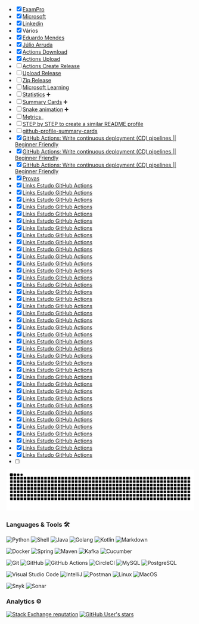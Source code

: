 - [x] [ExamPro](https://app.exampro.co/)
- [x] [Microsoft](https://learn.microsoft.com/pt-br/)
- [x] [Linkedin](https://www.linkedin.com/learning/github-actions-formacao-basica/)
- [x] Vários
- [x] [Eduardo Mendes](https://www.youtube.com/watch?v=L1f6N6NcgPw&t=3530s)
- [x] [Júlio Arruda](https://www.youtube.com/watch?v=lcuobWOP40Y)
- [x] [Actions Download](https://github.com/actions/download-artifact)
- [x] [Actions Upload](https://github.com/actions/upload-artifact)
- [ ] [Actions Create Release](https://github.com/actions/create-release)
- [ ] [Upload Release](https://github.com/actions/upload-release-asset)
- [ ] [Zip Release](https://github.com/marketplace/actions/zip-release)
- [ ] [Microsoft Learning](https://learn.microsoft.com/pt-br/training/paths/github-actions/)
- [ ] [Statistics](https://github.com/anuraghazra/github-readme-stats) ➕
- [ ] [Summary Cards](https://github.com/vn7n24fzkq/github-profile-summary-cards) ➕
- [ ] [Snake animation](https://github.com/Platane/snk) ➕
- [ ] [Metrics](https://github.com/marketplace/actions/metrics-embed)_
- [ ] [STEP by STEP to create a similar README profile](https://bit.ly/devtoritgithubcreateprofile)
- [ ] [github-profile-summary-cards](https://github.com/vn7n24fzkq/github-profile-summary-cards)
- [x] [GitHub Actions: Write continuous deployment (CD) pipelines || Beginner Friendly](https://www.youtube.com/watch?v=-hVG9z0fCac)
- [x] [GitHub Actions: Write continuous deployment (CD) pipelines || Beginner Friendly](https://www.youtube.com/watch?v=Ftq1yFwPJQ4)
- [x] [GitHub Actions: Write continuous deployment (CD) pipelines || Beginner Friendly](https://www.youtube.com/watch?v=-JvHif_CxTs)
- [x] [Provas](https://ghcertified.com/)
- [x] [Links Estudo GitHub Actions](https://docs.github.com/en/actions)
- [x] [Links Estudo GitHub Actions](https://docs.github.com/en/actions/writing-workflows/choosing-when-your-workflow-runs/events-that-trigger-workflows)
- [x] [Links Estudo GitHub Actions](https://docs.github.com/pt/actions/use-cases-and-examples/publishing-packages/publishing-docker-images)
- [x] [Links Estudo GitHub Actions](https://docs.github.com/pt/actions/writing-workflows/choosing-what-your-workflow-does/accessing-contextual-information-about-workflow-runs)
- [x] [Links Estudo GitHub Actions](https://docs.github.com/pt/actions/writing-workflows/workflow-syntax-for-github-actions)
- [x] [Links Estudo GitHub Actions](https://ghcertified.com)
- [x] [Links Estudo GitHub Actions](https://github.com/actions/create-release)
- [x] [Links Estudo GitHub Actions](https://github.com/actions/download-artifact)
- [x] [Links Estudo GitHub Actions](https://github.com/actions/upload-artifact)
- [x] [Links Estudo GitHub Actions](https://github.com/actions/upload-release-asset)
- [x] [Links Estudo GitHub Actions](https://github.com/codediodeio/sveltefire)
- [x] [Links Estudo GitHub Actions](https://github.com/fireship-io/225-github-actions-demo)
- [x] [Links Estudo GitHub Actions](https://github.com/forrestknight)
- [x] [Links Estudo GitHub Actions](https://github.com/iam-veeramalla/GitHub-Actions-Zero-to-Hero)
- [x] [Links Estudo GitHub Actions](https://github.com/link-/ci-cd-intro)
- [x] [Links Estudo GitHub Actions](https://github.com/marketplace/actions/zip-release)
- [x] [Links Estudo GitHub Actions](https://github.com/msusdev/end-to-end-ci-cd/tree/main)
- [x] [Links Estudo GitHub Actions](https://github.com/n3wt0n)
- [x] [Links Estudo GitHub Actions](https://github.com/nektos/act)
- [x] [Links Estudo GitHub Actions](https://github.com/python/cpython)
- [x] [Links Estudo GitHub Actions](https://github.com/techwithtim)
- [x] [Links Estudo GitHub Actions](https://github.com/vn7n24fzkq/github-profile-summary-cards)
- [x] [Links Estudo GitHub Actions](https://kodekloud.com/learning-path/cloud/?utm_source=youtube&utm_medium=video&utm_campaign=cloudlearningpath_yt)
- [x] [Links Estudo GitHub Actions](https://kodekloud.com/learning-path/devops/?utm_source=YouTube&utm_medium=Video&utm_campaign=DevOps-LearningPath)
- [x] [Links Estudo GitHub Actions](https://www.youtube.com/watch?v=2yHRq7aWDKM)
- [x] [Links Estudo GitHub Actions](https://www.youtube.com/watch?v=e8rAjvtRepc)
- [x] [Links Estudo GitHub Actions](https://www.youtube.com/watch?v=eB0nUzAI7M8&t=647s)
- [x] [Links Estudo GitHub Actions](https://www.youtube.com/watch?v=Efk5i4oBaZ0)
- [x] [Links Estudo GitHub Actions](https://www.youtube.com/watch?v=IvKwyQt8IVY)
- [x] [Links Estudo GitHub Actions](https://www.youtube.com/watch?v=jtKrINOzQ3A&t=5s)
- [x] [Links Estudo GitHub Actions](https://www.youtube.com/watch?v=K3RqgDPCjYs)
- [x] [Links Estudo GitHub Actions](https://www.youtube.com/watch?v=kg-CENFEjVs&t=2710s)
- [x] [Links Estudo GitHub Actions](https://www.youtube.com/watch?v=mFFXuXjVgkU&t=132s)
- [x] [Links Estudo GitHub Actions](https://www.youtube.com/watch?v=pjsgHh7usR8&t=278s)
- [x] [Links Estudo GitHub Actions](https://www.youtube.com/watch?v=Tz7FsunBbfQ&t=0s)
- [x] [Links Estudo GitHub Actions](https://www.youtube.com/watch?v=UEOtZvTCmDo&t=218s)
- [x] [Links Estudo GitHub Actions](https://www.youtube.com/watch?v=W_Fhjmsq7hU&t=371s)
- [x] [Links Estudo GitHub Actions](https://www.youtube.com/watch?v=WQMz0AnJ6uU)
- [x] [Links Estudo GitHub Actions](https://www.youtube.com/watch?v=yfBtjLxn_6k)
- [ ]


![Snake animation](https://github.com/GuillaumeFalourd/GuillaumeFalourd/blob/output/github-contribution-grid-snake.svg)

### Languages & Tools 🛠

![Python](https://img.shields.io/badge/-Python-05122A?style=flat&logo=python) ![Shell](https://img.shields.io/badge/Shell-05122A?style=flat&logo=gnu-bash&logoColor=white) ![Java](https://img.shields.io/badge/-Java-05122A?style=flat&logo=Java&logoColor=white) ![Golang](https://img.shields.io/badge/-Golang-05122A?style=flat&logo=go&logoColor=white) ![Kotlin](https://img.shields.io/badge/-Kotlin-05122A?style=flat&logo=kotlin) ![Markdown](https://img.shields.io/badge/-Markdown-05122A?style=flat&logo=markdown)&nbsp;

![Docker](https://img.shields.io/badge/-Docker-05122A?style=flat&logo=docker) ![Spring](https://img.shields.io/badge/-Spring-05122A?style=flat&logo=spring&logoColor=white) ![Maven](https://img.shields.io/badge/-Maven-05122A?style=flat&logo=apache-maven&logoColor=white) ![Kafka](https://img.shields.io/badge/-Kafka-05122A?style=flat&logo=apache-kafka) ![Cucumber](https://img.shields.io/badge/-Cucumber-05122A?style=flat&logo=cucumber)&nbsp;

![Git](https://img.shields.io/badge/-Git-05122A?style=flat&logo=git) ![GitHub](https://img.shields.io/badge/-GitHub-05122A?style=flat&logo=github) ![GitHub Actions](https://img.shields.io/badge/GitHub%20Actions%20-05122A?style=flat&logo=github-actions&logoColor=white) ![CircleCI](https://img.shields.io/badge/CircleCI-05122A?style=flat&logo=circleci&logoColor=white) ![MySQL](https://img.shields.io/badge/-MySQL-05122A?style=flat&logo=mysql&logoColor=white) ![PostgreSQL](https://img.shields.io/badge/-PostgreSQL-05122A?style=flat&logo=postgresql)&nbsp;

![Visual Studio Code](https://img.shields.io/badge/-Visual%20Studio%20Code-05122A?style=flat&logo=visual-studio-code&logoColor=007ACC) ![IntelliJ](https://img.shields.io/badge/-IntelliJ-05122A?style=flat&logo=jetbrains) ![Postman](https://img.shields.io/badge/-Postman-05122A?style=flat&logo=postman) ![Linux](https://img.shields.io/badge/-Linux-05122A?style=flat&logo=linux&logoColor=white) ![MacOS](https://img.shields.io/badge/-MacOS-05122A?style=flat&logo=apple)&nbsp;

![Snyk](https://img.shields.io/badge/-Snyk-05122A?style=flat&logo=snyk) ![Sonar](https://img.shields.io/badge/-Sonar-05122A?style=flat&logo=sonar)

### Analytics ⚙️

[![Stack Exchange reputation](https://img.shields.io/stackexchange/stackoverflow/r/8496462?color=orange&label=StackOverflow&logo=stackoverflow&style=flat-square)](https://stackoverflow.com/users/8496462)
[![GitHub User's stars](https://img.shields.io/github/stars/GuillaumeFalourd?color=green&label=GitHub%20Stars&logo=github&style=flat-square)](https://github.com/GuillaumeFalourd?tab=repositories&q=&type=public&language=&sort=stargazers)
